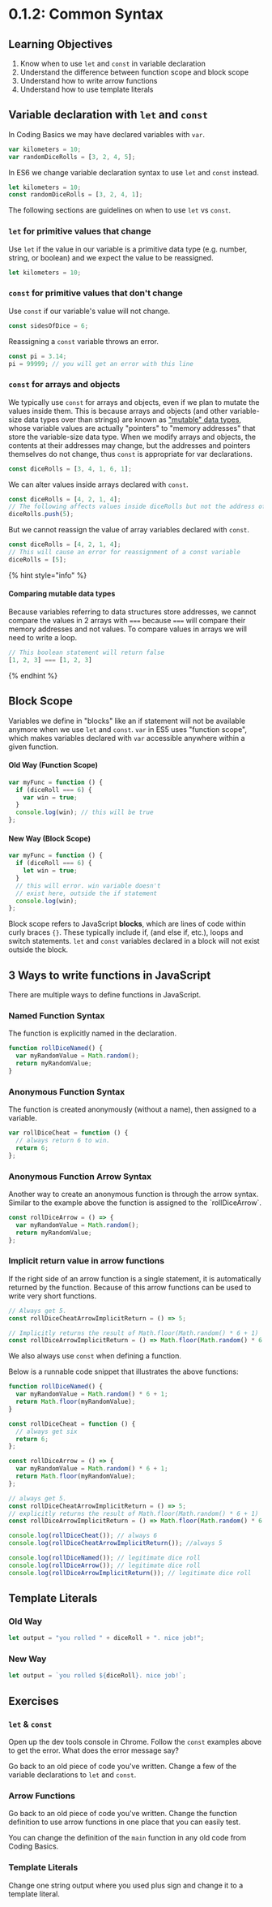 # 0.1.2: Common Syntax

## Learning Objectives

1. Know when to use `let` and `const` in variable declaration
2. Understand the difference between function scope and block scope
3. Understand how to write arrow functions
4. Understand how to use template literals

## Variable declaration with `let` and `const`

In Coding Basics we may have declared variables with `var`.

```javascript
var kilometers = 10;
var randomDiceRolls = [3, 2, 4, 5];
```

In ES6 we change variable declaration syntax to use `let` and `const` instead.

```javascript
let kilometers = 10;
const randomDiceRolls = [3, 2, 4, 1];
```

The following sections are guidelines on when to use `let` vs `const`.

### `let` for primitive values that change

Use `let` if the value in our variable is a primitive data type (e.g. number, string, or boolean) and we expect the value to be reassigned.

```javascript
let kilometers = 10;
```

### `const` for primitive values that don't change

Use `const` if our variable's value will not change.

```javascript
const sidesOfDice = 6;
```

Reassigning a `const` variable throws an error.

```javascript
const pi = 3.14;
pi = 99999; // you will get an error with this line
```

### `const` for arrays and objects

We typically use `const` for arrays and objects, even if we plan to mutate the values inside them. This is because arrays and objects (and other variable-size data types over than strings) are known as ["mutable" data types](https://developer.mozilla.org/en-US/docs/Glossary/Mutable), whose variable values are actually "pointers" to "memory addresses" that store the variable-size data type. When we modify arrays and objects, the contents at their addresses may change, but the addresses and pointers themselves do not change, thus `const` is appropriate for var declarations.

```javascript
const diceRolls = [3, 4, 1, 6, 1];
```

We can alter values inside arrays declared with `const`.

```javascript
const diceRolls = [4, 2, 1, 4];
// The following affects values inside diceRolls but not the address of diceRolls
diceRolls.push(5);
```

But we cannot reassign the value of array variables declared with `const`.

```javascript
const diceRolls = [4, 2, 1, 4];
// This will cause an error for reassignment of a const variable
diceRolls = [5]; 
```

{% hint style="info" %}
#### Comparing mutable data types

Because variables referring to data structures store addresses, we cannot compare the values in 2 arrays with `===` because `===` will compare their memory addresses and not values. To compare values in arrays we will need to write a loop.

```javascript
// This boolean statement will return false
[1, 2, 3] === [1, 2, 3]
```
{% endhint %}

## Block Scope

Variables we define in "blocks" like an if statement will not be available anymore when we use `let` and `const`. `var` in ES5 uses "function scope", which makes variables declared with `var` accessible anywhere within a given function.

#### Old Way (Function Scope)

```javascript
var myFunc = function () {
  if (diceRoll === 6) {
    var win = true;
  }
  console.log(win); // this will be true
};
```

#### New Way (Block Scope)

```javascript
var myFunc = function () {
  if (diceRoll === 6) {
    let win = true;
  }
  // this will error. win variable doesn't
  // exist here, outside the if statement
  console.log(win);
};
```

Block scope refers to JavaScript **blocks**, which are lines of code within curly braces `{}`. These typically include if, (and else if, etc.), loops and switch statements. `let` and `const` variables declared in a block will not exist outside the block.

## 3 Ways to write functions in JavaScript

There are multiple ways to define functions in JavaScript.

### Named Function Syntax

The function is explicitly named in the declaration.

```javascript
function rollDiceNamed() {
  var myRandomValue = Math.random();
  return myRandomValue;
}
```

### Anonymous Function Syntax

The function is created anonymously (without a name), then assigned to a variable.

```javascript
var rollDiceCheat = function () {
  // always return 6 to win.
  return 6;
};
```

### Anonymous Function Arrow Syntax

Another way to create an anonymous function is through the arrow syntax. Similar to the example above the function is assigned to the \`rollDiceArrow\`.

```javascript
const rollDiceArrow = () => {
  var myRandomValue = Math.random();
  return myRandomValue;
};
```

### Implicit return value in arrow functions

If the right side of an arrow function is a single statement, it is automatically returned by the function. Because of this arrow functions can be used to write very short functions.

```javascript
// Always get 5.
const rollDiceCheatArrowImplicitReturn = () => 5;

// Implicitly returns the result of Math.floor(Math.random() * 6 + 1)
const rollDiceArrowImplicitReturn = () => Math.floor(Math.random() * 6 + 1);
```

We also always use `const` when defining a function.

Below is a runnable code snippet that illustrates the above functions:

```javascript
function rollDiceNamed() {
  var myRandomValue = Math.random() * 6 + 1;
  return Math.floor(myRandomValue);
}

const rollDiceCheat = function () {
  // always get six
  return 6;
};

const rollDiceArrow = () => {
  var myRandomValue = Math.random() * 6 + 1;
  return Math.floor(myRandomValue);
};

// always get 5.
const rollDiceCheatArrowImplicitReturn = () => 5;
// explicitly returns the result of Math.floor(Math.random() * 6 + 1)
const rollDiceArrowImplicitReturn = () => Math.floor(Math.random() * 6 + 1);

console.log(rollDiceCheat()); // always 6
console.log(rollDiceCheatArrowImplicitReturn()); //always 5

console.log(rollDiceNamed()); // legitimate dice roll
console.log(rollDiceArrow()); // legitimate dice roll
console.log(rollDiceArrowImplicitReturn()); // legitimate dice roll
```

## Template Literals

### Old Way

```javascript
let output = "you rolled " + diceRoll + ". nice job!";
```

### New Way

```javascript
let output = `you rolled ${diceRoll}. nice job!`;
```

## Exercises

### `let` & `const`

Open up the dev tools console in Chrome. Follow the `const` examples above to get the error. What does the error message say?

Go back to an old piece of code you've written. Change a few of the variable declarations to `let` and `const`.

### Arrow Functions

Go back to an old piece of code you've written. Change the function definition to use arrow functions in one place that you can easily test.

You can change the definition of the `main` function in any old code from Coding Basics.

### Template Literals

Change one string output where you used plus sign and change it to a template literal.
